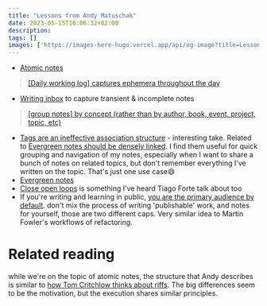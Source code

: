 ```yaml
---
title: "Lessons from Andy Matuschak"
date: 2023-05-15T16:06:32+02:00
description:
tags: []
images: ['https://images-here-hugo.vercel.app/api/og-image?title=Lessons%20from%20Andy%20Matuschak']
---
```


- [Atomic notes](https://notes.andymatuschak.org/z4Rrmh17vMBbauEGnFPTZSK3UmdsGExLRfZz1)
> [[Daily working log] captures ephemera throughout the day](https://notes.andymatuschak.org/z28QkpK3vRKQTacjFDfGYBhCXHqHuVWJzny9)
- [Writing inbox](https://notes.andymatuschak.org/z5aJUJcSbxuQxzHr2YvaY4cX5TuvLQT7r27Dz) to capture transient & incomplete notes
> [[group notes] by concept (rather than by author, book, event, project, topic, etc)](https://notes.andymatuschak.org/z6bci25mVUBNFdVWSrQNKr6u7AZ1jFzfTVbMF)
- [Tags are an ineffective association structure](https://notes.andymatuschak.org/Tags_are_an_ineffective_association_structure) - interesting take. Related to [Evergreen notes should be densely linked](https://notes.andymatuschak.org/z2HUE4ABbQjUNjrNemvkTCsLa1LPDRuwh1tXC). I find them useful for quick grouping and navigation of my notes, especially when I want to share a bunch of notes on related topics, but don't remember everything I've written on the topic. That's just one use case😄
- [Evergreen notes](https://notes.andymatuschak.org/z4SDCZQeRo4xFEQ8H4qrSqd68ucpgE6LU155C)
- [Close open loops](https://notes.andymatuschak.org/z8d4eJNaKrVDGTFpqRnQUPRkexB7K6XbcffAV) is something I've heard Tiago Forte talk about too
- If you're writing and learning in public, [you are the primary audience by default](https://notes.andymatuschak.org/z8AfCaQJdp852orumhXPxHb3r278FHA9xZN8J). don't mix the process of writing 'publishable' work, and notes for yourself, those are two different caps. Very similar idea to Martin Fowler's workflows of refactoring.

# Related reading
while we're on the topic of atomic notes, the structure that Andy describes is similar to [how Tom Critchlow thinks about riffs](https://tomcritchlow.com/2023/02/10/riffs/). The big differences seem to be the motivation, but the execution shares similar principles.